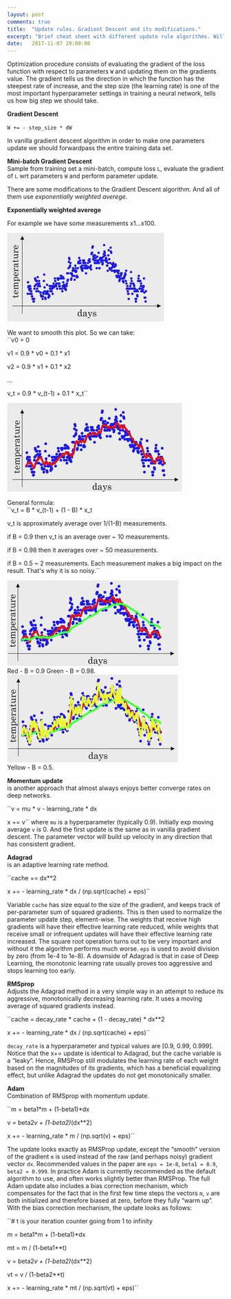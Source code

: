 ```yaml
---
layout: post
comments: true
title:  "Update rules. Gradient Descent and its modifications."
excerpt: "Brief cheat sheet with different update rule algorithms. Will be updated."
date:   2017-11-07 20:00:00
---
```


Optimization procedure consists of evaluating the gradient of the loss function with respect to parameters `W` and updating them on the gradients value. 
The gradient tells us the direction in which the function has the steepest rate of increase, and the step size (the learning rate) is one of the most important hyperparameter settings in training a neural network, tells us how big step we should take.

**Gradient Descent**

``W += - step_size * dW``

In vanilla gradient descent algorithm in order to make one parameters update we should forwardpass the entire training data set.

**Mini-batch Gradient Descent**  
Sample from training set a mini-batch, compute loss `L`, evaluate the gradient of `L` wrt parameters `W` and perform parameter update.

There are some modifications to the Gradient Descent algorithm. And all of them use *exponentially weighted averege*.

**Exponentially weighted averege**

For example we have some measurements x1...x100.
<div class="imgcap">
<img src="/assets/dl/ewa-data.JPG">
</div>

We want to smooth this plot. So we can take:  
``v0 = 0

v1 = 0.9 * v0 + 0.1 * x1

v2 = 0.9 * v1 + 0.1 * x2

...

v_t = 0.9 * v_(t-1) + 0.1 * x_t``

<div class="imgcap">
<img src="/assets/dl/ewa-2.JPG">
</div>

General formula:  
``v_t = B * v_(t-1) + (1 - B) * x_t

v_t is approximately average over 1/(1-B) measurements.

if B = 0.9 then v_t is an average over ~ 10 measurements.

if B = 0.98 then it averages over ~ 50 measurements.

if B = 0.5 ~ 2 measurements. Each measurement makes a big impact on the result. That's why it is so noisy.``
<div class="imgcap">
<img src="/assets/dl/ewa-green-098-red-09.JPG">
<div class="thecap">Red - B = 0.9 Green - B = 0.98.</div>
</div>
<div class="imgcap">
<img src="/assets/dl/ewa-yellow-05.JPG">
<div class="thecap">Yellow - B = 0.5.</div>
</div>


**Momentum update**  
is another approach that almost always enjoys better converge rates on deep networks.

``v = mu * v - learning_rate * dx

x += v``
where `mu` is a hyperparameter (typically 0.9).
Initially exp moving average `v` is 0. And the first update is the same as in vanilla gradient descent.
The parameter vector will build up velocity in any direction that has consistent gradient.

**Adagrad**  
is an adaptive learning rate method.

``cache += dx**2

x += - learning_rate * dx / (np.sqrt(cache) + eps)``

Variable `cache` has size equal to the size of the gradient, and keeps track of per-parameter sum of squared gradients. This is then used to normalize the parameter update step, element-wise. The weights that receive high gradients will have their effective learning rate reduced, while weights that receive small or infrequent updates will have their effective learning rate increased. The square root operation turns out to be very important and without it the algorithm performs much worse. `eps` is used to avoid division by zero (from 1e-4 to 1e-8). A downside of Adagrad is that in case of Deep Learning, the monotonic learning rate usually proves too aggressive and stops learning too early.

**RMSprop**  
Adjusts the Adagrad method in a very simple way in an attempt to reduce its aggressive, monotonically decreasing learning rate. It uses a moving average of squared gradients instead.

``cache = decay_rate * cache + (1 - decay_rate) * dx**2

x += - learning_rate * dx / (np.sqrt(cache) + eps)``

`decay_rate` is a hyperparameter and typical values are [0.9, 0.99, 0.999]. Notice that the x+= update is identical to Adagrad, but the cache variable is a “leaky”. Hence, RMSProp still modulates the learning rate of each weight based on the magnitudes of its gradients, which has a beneficial equalizing effect, but unlike Adagrad the updates do not get monotonically smaller.

**Adam**  
Combination of RMSprop with momentum update.

``m = beta1*m + (1-beta1)*dx

v = beta2*v + (1-beta2)*(dx**2)

x += - learning_rate * m / (np.sqrt(v) + eps)``

The update looks exactly as RMSProp update, except the “smooth” version of the gradient `m` is used instead of the raw (and perhaps noisy) gradient vector `dx`. Recommended values in the paper are `eps = 1e-8`, `beta1 = 0.9`, `beta2 = 0.999`. In practice Adam is currently recommended as the default algorithm to use, and often works slightly better than RMSProp. The full Adam update also includes a bias correction mechanism, which compensates for the fact that in the first few time steps the vectors `m`, `v` are both initialized and therefore biased at zero, before they fully “warm up”. With the bias correction mechanism, the update looks as follows:

``# t is your iteration counter going from 1 to infinity

m = beta1*m + (1-beta1)*dx

mt = m / (1-beta1**t)

v = beta2*v + (1-beta2)*(dx**2)

vt = v / (1-beta2**t)

x += - learning_rate * mt / (np.sqrt(vt) + eps)``
